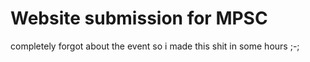 # Website submission for MPSC

completely forgot about the event so i made this shit in some hours ;-;

